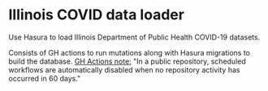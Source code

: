 # Illinois COVID data loader

Use Hasura to load Illinois Department of Public Health COVID-19 datasets.

Consists of GH actions to run mutations along with Hasura migrations to build the database. [GH Actions note:](https://docs.github.com/en/actions/reference/usage-limits-billing-and-administration) "In a public repository, scheduled workflows are automatically disabled when no repository activity has occurred in 60 days." 
